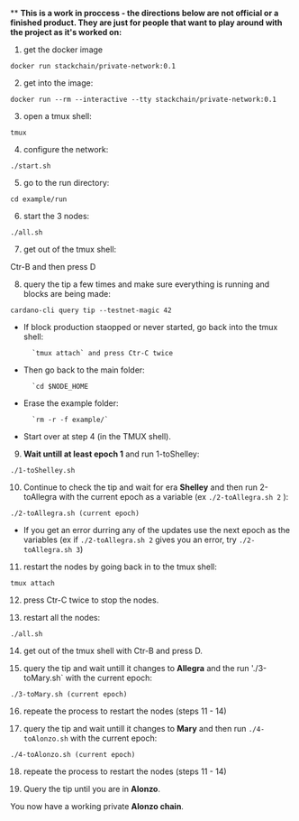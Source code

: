 ** <b>This is a work in proccess - the directions below are not official or a finished product. They are just for people that want to play around with the project as it's worked on:</b>


1) get the docker image

`docker run stackchain/private-network:0.1`

2) get into the image:

`docker run --rm --interactive --tty stackchain/private-network:0.1`

3) open a tmux shell:

`tmux`

4) configure the network:

`./start.sh`

5) go to the run directory:

`cd example/run`

6) start the 3 nodes:

`./all.sh`

7) get out of the tmux shell:

Ctr-B and then press D 

8) query the tip a few times and make sure everything is running and blocks are being made:

`cardano-cli query tip --testnet-magic 42`

* If block production staopped or never started, go back into the tmux shell:
		
		`tmux attach` and press Ctr-C twice 

* Then go back to the main folder:

		`cd $NODE_HOME

* Erase the example folder:

		`rm -r -f example/`

* Start over at step 4 (in the TMUX shell).
		
9) <b>Wait untill at least epoch 1</b> and run 1-toShelley:

`./1-toShelley.sh` 

10) Continue to check the tip and wait for era <b>Shelley</b> and then run 2-toAllegra with the current epoch as a variable (ex `./2-toAllegra.sh 2` ): 

`./2-toAllegra.sh (current epoch)` 

* If you get an error durring any of the updates use the next epoch as the variables (ex if `./2-toAllegra.sh 2` gives you an error, try `./2-toAllegra.sh 3`) 
		
11) restart the nodes by going back in to the tmux shell:

`tmux attach`

12) press Ctr-C twice to stop the nodes.

13) restart all the nodes:

`./all.sh`

14) get out of the tmux shell with Ctr-B and press D.

15)  query the tip and wait untill it changes to <b>Allegra</b> and the run './3-toMary.sh` with the current epoch:

`./3-toMary.sh (current epoch)`

16) repeate the process to restart the nodes (steps 11 - 14) 

17) query the tip and wait untill it changes to <b>Mary</b> and then run `./4-toAlonzo.sh` with the current epoch:

`./4-toAlonzo.sh (current epoch)`

18) repeate the process to restart the nodes (steps 11 - 14) 

19) Query the tip until you are in <b>Alonzo</b>. 

You now have a working private <b>Alonzo chain</b>.


